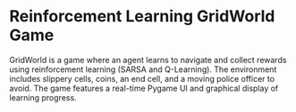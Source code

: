 # Reinforcement Learning GridWorld Game
GridWorld is a game where an agent learns to navigate and collect rewards using reinforcement learning (SARSA and Q-Learning). The environment includes slippery cells, coins, an end cell, and a moving police officer to avoid. The game features a real-time Pygame UI and graphical display of learning progress.
